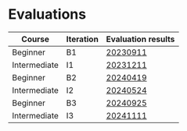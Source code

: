 # Evaluations

Course      |Iteration |Evaluation results
------------|----------|-----------------------------
Beginner    |B1        |[20230911](20230911/README.md)
Intermediate|I1        |[20231211](20231211/README.md)
Beginner    |B2        |[20240419](20240419/README.md)
Intermediate|I2        |[20240524](20240524/README.md)
Beginner    |B3        |[20240925](20240925/README.md)
Intermediate|I3        |[20241111](20241111/README.md)
